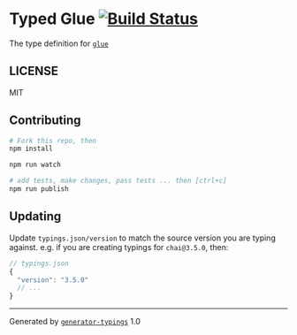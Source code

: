 # Typed Glue  [![Build Status](https://travis-ci.org/typed-typings/npm-glue.svg?branch=master)](https://travis-ci.org/typed-typings/npm-glue)


The type definition for [`glue`](git://github.com/hapijs/glue.git)

## LICENSE

MIT

## Contributing

```sh
# Fork this repo, then
npm install

npm run watch

# add tests, make changes, pass tests ... then [ctrl+c]
npm run publish
```

## Updating

Update `typings.json/version` to match the source version you are typing against.
e.g. if you are creating typings for `chai@3.5.0`, then:

```js
// typings.json
{
  "version": "3.5.0"
  // ...
}
```

----

Generated by [`generator-typings`](https://github.com/typings/generator-typings) 1.0
